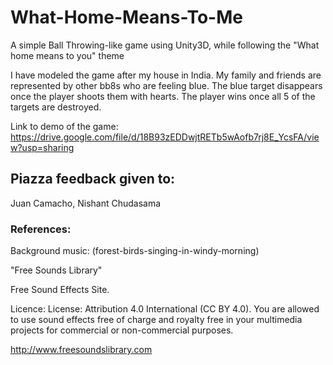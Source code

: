 # What-Home-Means-To-Me
A simple Ball Throwing-like game using Unity3D, while following the "What home means to you" theme


I have modeled the game after my house in India. My family and friends are represented by other bb8s who are feeling blue. The blue target disappears once the player shoots them with hearts. The player wins once all 5 of the targets are destroyed.

Link to demo of the game: https://drive.google.com/file/d/18B93zEDDwjtRETb5wAofb7rj8E_YcsFA/view?usp=sharing

## Piazza feedback given to:
Juan Camacho, Nishant Chudasama

### References:

Background music: (forest-birds-singing-in-windy-morning)

"Free Sounds Library"

Free Sound Effects Site.

Licence: License: Attribution 4.0 International (CC BY 4.0). You are allowed to use sound effects free of charge and royalty free in your multimedia projects for commercial or non-commercial purposes.

http://www.freesoundslibrary.com
